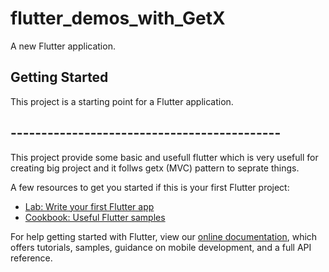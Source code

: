# flutter_demos_with_GetX

A new Flutter application.

## Getting Started

This project is a starting point for a Flutter application.
## --------------------------------------------
This project provide some basic and usefull flutter which is very usefull for creating big project and it follws getx (MVC) pattern to seprate things.

A few resources to get you started if this is your first Flutter project:

- [Lab: Write your first Flutter app](https://flutter.dev/docs/get-started/codelab)
- [Cookbook: Useful Flutter samples](https://flutter.dev/docs/cookbook)

For help getting started with Flutter, view our
[online documentation](https://flutter.dev/docs), which offers tutorials,
samples, guidance on mobile development, and a full API reference.
